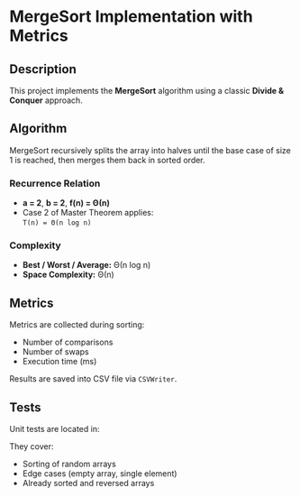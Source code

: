# MergeSort Implementation with Metrics

## Description
This project implements the **MergeSort** algorithm using a classic **Divide & Conquer** approach.

## Algorithm
MergeSort recursively splits the array into halves until the base case of size 1 is reached, then merges them back in sorted order.

### Recurrence Relation

- **a = 2**, **b = 2**, **f(n) = Θ(n)**
- Case 2 of Master Theorem applies:  
  `T(n) = Θ(n log n)`

### Complexity
- **Best / Worst / Average:** Θ(n log n)
- **Space Complexity:** Θ(n)

## Metrics
Metrics are collected during sorting:
- Number of comparisons
- Number of swaps
- Execution time (ms)

Results are saved into CSV file via `CSVWriter`.

## Tests
Unit tests are located in:

They cover:
- Sorting of random arrays
- Edge cases (empty array, single element)
- Already sorted and reversed arrays
